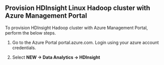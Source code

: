 

## Provision HDInsight Linux Hadoop cluster with Azure Management Portal

To provision HDInsight Hadoop cluster with Azure Management Portal, perform the below steps.

1.  Go to the Azure Portal portal.azure.com. Login using your azure account credentials.
    
2.  Select  **NEW -> Data Analytics -> HDInsight**

<!--stackedit_data:
eyJoaXN0b3J5IjpbNTcxMTMzNzA1LDczMDk5ODExNl19
-->